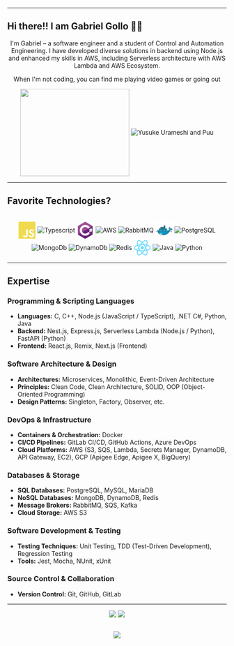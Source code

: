


---
## Hi there!! I am Gabriel Gollo 👋😁

<p align="center">
 I'm Gabriel – a software engineer and a student of Control and Automation Engineering. I have developed diverse solutions in backend using Node.js and enhanced my skills in AWS, including Serverless architecture with AWS Lambda and AWS Ecosystem.
</p>

<p align="center">  When I'm not coding, you can find me playing video games or going out </p>

<div align="center">
    <img align="center" height="200" width="250" src="https://c.tenor.com/nPxAn9NBqfIAAAAM/beavis-computer.gif">
    <img align="center" alt="Yusuke Urameshi and Puu" height="200" width="250" src="https://64.media.tumblr.com/tumblr_majpvcqpEk1qc254uo1_500.gif">
</div>

---
## Favorite Technologies?
<div align="center" style="display: inline_block"><br>
    <img align="center" alt="Javascript" height="40" width="40" src="https://raw.githubusercontent.com/devicons/devicon/master/icons/javascript/javascript-plain.svg">
    <img align="center" alt="Typescript" height="40" width="40" src="https://cdn.jsdelivr.net/gh/devicons/devicon/icons/typescript/typescript-original.svg" />
    <img align="center" alt="Csharp" height="40" width="40" src="https://raw.githubusercontent.com/devicons/devicon/master/icons/csharp/csharp-original.svg">
    <img align="center" alt="AWS" height="40" width="40" src="https://cdn.jsdelivr.net/gh/devicons/devicon@latest/icons/amazonwebservices/amazonwebservices-original-wordmark.svg" />
    <img align="center" alt="RabbitMQ" height="40" width="40" src="https://cdn.jsdelivr.net/gh/devicons/devicon@latest/icons/rabbitmq/rabbitmq-original-wordmark.svg" />
    <img align="center" alt="Docker" height="40" width="40" src="https://raw.githubusercontent.com/devicons/devicon/master/icons/docker/docker-original.svg">
    <img align="center" alt="PostgreSQL" height="40" width="40" src="https://cdn.jsdelivr.net/gh/devicons/devicon@latest/icons/postgresql/postgresql-original-wordmark.svg" />
    <img align="center" alt="MongoDb" height="40" width="40" src="https://cdn.jsdelivr.net/gh/devicons/devicon@latest/icons/mongodb/mongodb-original-wordmark.svg" />
    <img align="center" alt="DynamoDb" height="40" width="40" src="https://cdn.jsdelivr.net/gh/devicons/devicon@latest/icons/dynamodb/dynamodb-original.svg" />
    <img align="center" alt="Redis" height="40" width="40" src="https://cdn.jsdelivr.net/gh/devicons/devicon@latest/icons/redis/redis-original-wordmark.svg" />
    <img align="center" alt="React.js" height="40" width="40" src="https://raw.githubusercontent.com/devicons/devicon/master/icons/react/react-original.svg">
    <img align="center" alt="Java" height="40" width="40" src="https://cdn.jsdelivr.net/gh/devicons/devicon/icons/java/java-original.svg" />
    <img align="center" alt="Python" height="40" width="40" src="https://cdn.jsdelivr.net/gh/devicons/devicon/icons/python/python-original.svg" />
</div>

---
## Expertise

### Programming & Scripting Languages
- **Languages:** C, C++, Node.js (JavaScript / TypeScript), .NET C#, Python, Java
- **Backend:** Nest.js, Express.js, Serverless Lambda (Node.js / Python), FastAPI (Python)
- **Frontend:** React.js, Remix, Next.js (Frontend)

### Software Architecture & Design
- **Architectures:** Microservices, Monolithic, Event-Driven Architecture
- **Principles:** Clean Code, Clean Architecture, SOLID, OOP (Object-Oriented Programming)
- **Design Patterns:** Singleton, Factory, Observer, etc.

### DevOps & Infrastructure
- **Containers & Orchestration:** Docker
- **CI/CD Pipelines:** GitLab CI/CD, GitHub Actions, Azure DevOps
- **Cloud Platforms:** AWS (S3, SQS, Lambda, Secrets Manager, DynamoDB, API Gateway, EC2), GCP (Apigee Edge, Apigee X, BigQuery)

### Databases & Storage
- **SQL Databases:** PostgreSQL, MySQL, MariaDB
- **NoSQL Databases:** MongoDB, DynamoDB, Redis
- **Message Brokers:** RabbitMQ, SQS, Kafka
- **Cloud Storage:** AWS S3

### Software Development & Testing
- **Testing Techniques:** Unit Testing, TDD (Test-Driven Development), Regression Testing
- **Tools:** Jest, Mocha, NUnit, xUnit

### Source Control & Collaboration
- **Version Control:** Git, GitHub, GitLab
---

<div align="center">
    <img height="180em" src="https://github-readme-stats.vercel.app/api?username=gabrielgollo&count_private=true&show_icons=true&theme=radical" />
    <img height="180em" src="https://github-readme-stats.vercel.app/api/top-langs/?username=gabrielgollo&theme=radical&layout=compact" />
</div>



##
<div align="center">
    <a href="https://www.linkedin.com/in/gabrielsgamaral/" target="_blank"><img src="https://img.shields.io/badge/-LinkedIn-%230077B5?style=for-the-badge&logo=linkedin&logoColor=white" target="_blank"></a> 
 
</div>
